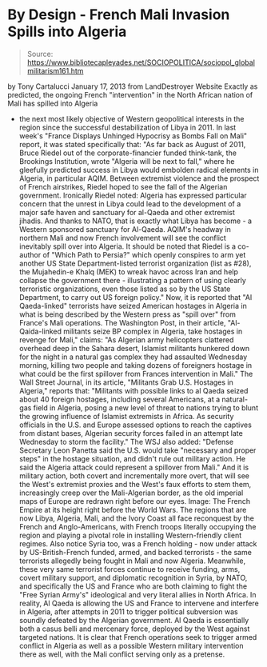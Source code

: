 # By Design - French Mali Invasion Spills into Algeria

> Source: https://www.bibliotecapleyades.net/SOCIOPOLITICA/sociopol_globalmilitarism161.htm

by Tony Cartalucci
January 17, 2013
from
LandDestroyer Website
Exactly as predicted, the ongoing French
"intervention" in the North African nation of Mali has spilled into Algeria
- the next most likely objective of Western geopolitical interests in the
region since the successful destabilization of Libya in 2011.
In last week's "France
Displays Unhinged Hypocrisy as Bombs Fall on Mali" report, it was stated
specifically that:
"As far back as August of 2011, Bruce
Riedel out of the corporate-financier funded think-tank, the
Brookings Institution, wrote "Algeria
will be next to fall," where he gleefully predicted success in
Libya would embolden radical elements in Algeria, in particular AQIM.
Between extremist violence and the
prospect of French airstrikes, Riedel hoped to see the fall of the
Algerian government.
Ironically Riedel noted:
Algeria has expressed particular
concern that the unrest in Libya could lead to the development
of a major safe haven and sanctuary for al-Qaeda and other
extremist jihadis.
And thanks to NATO, that is exactly what
Libya has become -
a Western sponsored sanctuary for Al-Qaeda. AQIM's headway in
northern Mali and now French involvement will see the conflict
inevitably spill over into Algeria.
It should be noted that Riedel is a
co-author of "Which
Path to Persia?" which openly
conspires to arm yet another
US State
Department-listed terrorist organization (list as #28), the
Mujahedin-e Khalq (MEK) to wreak havoc across Iran and help collapse the
government there - illustrating a pattern of using clearly terroristic
organizations, even those listed as so by the US State Department, to
carry out US foreign policy."
Now, it is reported that "Al Qaeda-linked"
terrorists have seized American hostages in Algeria in what is being
described by the Western press as "spill over" from France's Mali
operations.
The Washington Post, in their article, "Al-Qaida-linked
militants seize BP complex in Algeria, take hostages in revenge for Mali,"
claims:
"As Algerian army helicopters clattered
overhead deep in the Sahara desert, Islamist militants hunkered down for
the night in a natural gas complex they had assaulted Wednesday morning,
killing two people and taking dozens of foreigners hostage in what could
be the first spillover from Frances intervention in Mali."
The Wall Street Journal, in its article, "Militants
Grab U.S. Hostages in Algeria," reports that:
"Militants with possible links to al Qaeda
seized about 40 foreign hostages, including several Americans, at a
natural-gas field in Algeria, posing a new level of threat to nations
trying to blunt the growing influence of Islamist extremists in Africa.
As security officials in the U.S. and Europe
assessed options to reach the captives from distant bases, Algerian
security forces failed in an attempt late Wednesday to storm the
facility."
The WSJ also added:
"Defense Secretary Leon Panetta said the
U.S. would take "necessary and proper steps" in the hostage situation,
and didn't rule out military action. He said the Algeria attack could
represent a spillover from Mali."
And it is military action, both covert and
incrementally more overt, that will see the West's extremist proxies and the
West's faux efforts to stem them, increasingly creep over the Mali-Algerian
border, as the old imperial maps of Europe are redrawn right before our
eyes.
Image: The
French Empire
at its height right before the World Wars.
The
regions that are now Libya, Algeria, Mali, and the Ivory
Coast all face reconquest by the French and
Anglo-Americans, with French troops literally occupying
the region and playing a pivotal role in installing
Western-friendly client regimes.
Also notice Syria too, was a French holding - now under
attack by US-British-French funded, armed, and backed
terrorists - the same terrorists allegedly being fought
in Mali and now Algeria.
Meanwhile,
these very same terrorist forces continue to receive funding, arms,
covert military support, and diplomatic recognition in Syria, by NATO, and
specifically the US and France who are both claiming to fight the "Free
Syrian Army's" ideological and very literal allies in North Africa.
In reality, Al Qaeda is allowing the US and France to intervene and
interfere in Algeria, after attempts in 2011 to trigger political subversion
was soundly defeated by the Algerian government.
Al Qaeda is essentially both a casus belli
and mercenary force, deployed by the West against targeted nations.
It is clear that French operations seek to
trigger armed conflict in Algeria as well as a possible Western military
intervention there as well, with the Mali conflict serving only as a
pretense.
